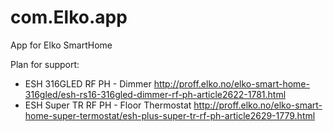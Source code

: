# com.Elko.app
App for Elko SmartHome 

Plan for support:
- ESH 316GLED RF PH - Dimmer
  http://proff.elko.no/elko-smart-home-316gled/esh-rs16-316gled-dimmer-rf-ph-article2622-1781.html
- ESH Super TR RF PH - Floor Thermostat
  http://proff.elko.no/elko-smart-home-super-termostat/esh-plus-super-tr-rf-ph-article2629-1779.html
